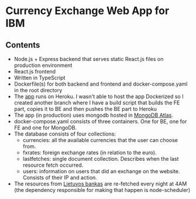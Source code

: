# Currency Exchange Web App for IBM

## Contents
- Node.js + Express backend that serves static React.js files on production environment
- React.js frontend
- Written in TypeScript
- Dockerfile(s) for both backend and frontend and docker-compose.yaml in the root directory
- The [app](https://currencyxchange-ibm.herokuapp.com/) runs on Heroku. I wasn't able to host the app Dockerized so I created another branch
where I have a build script that builds the FE part, copies it to BE and then pushes the BE part to Heroku
- The app (in production) uses mongodb hosted in [MongoDB Atlas](https://www.mongodb.com/cloud/atlas).
- docker-compose.yaml consists of three containers. One for BE, one for FE and one for MongoDB.
- The database consists of four collections: 
  - currencies: all the available currencies that the user can choose from.
  - fxrates: foreign exchange rates (in relation to the euro).
  - lastfetches: single document collection. Describes when the last resource fetch occurred.
  - users: information on users that did an exchange on the website. Consists of their IP and action.
- The resources from [Lietuvos bankas](https://www.lb.lt/webservices/FxRates/) are re-fetched every night at 4AM
(the dependency responsible for making that happen is node-scheduler)


